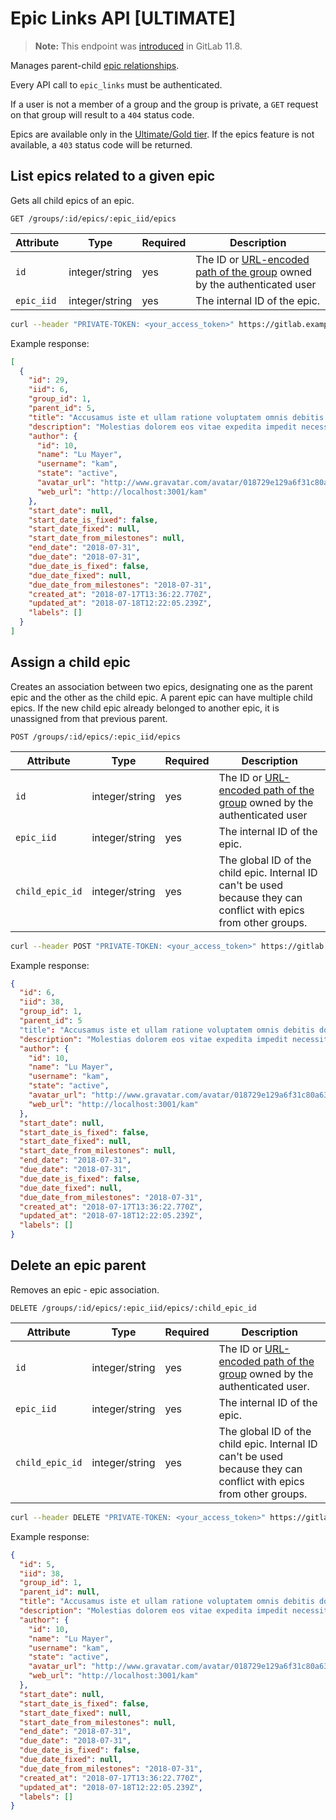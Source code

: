 # Epic Links API **[ULTIMATE]**

>**Note:**
> This endpoint was [introduced](https://gitlab.com/gitlab-org/gitlab-ee/merge_requests/9188) in GitLab 11.8.

Manages parent-child [epic relationships](../user/group/epics/index.md#multi-level-child-epics).

Every API call to `epic_links` must be authenticated.

If a user is not a member of a group and the group is private, a `GET` request on that group will result to a `404` status code.

Epics are available only in the [Ultimate/Gold tier](https://about.gitlab.com/pricing/). If the epics feature is not available, a `403` status code will be returned.

## List epics related to a given epic
Gets all child epics of an epic.

```
GET /groups/:id/epics/:epic_iid/epics
```

| Attribute  | Type           | Required | Description                                                                                                   |
| ---------- | -------------- | -------- | ------------------------------------------------------------------------------------------------------------- |
| `id`       | integer/string | yes      | The ID or [URL-encoded path of the group](README.md#namespaced-path-encoding) owned by the authenticated user |
| `epic_iid` | integer/string | yes      | The internal ID  of the epic.                                                                                 |

```bash
curl --header "PRIVATE-TOKEN: <your_access_token>" https://gitlab.example.com/api/v4/groups/1/epics/5/epics/
```

Example response:

```json
[
  {
    "id": 29,
    "iid": 6,
    "group_id": 1,
    "parent_id": 5,
    "title": "Accusamus iste et ullam ratione voluptatem omnis debitis dolor est.",
    "description": "Molestias dolorem eos vitae expedita impedit necessitatibus quo voluptatum.",
    "author": {
      "id": 10,
      "name": "Lu Mayer",
      "username": "kam",
      "state": "active",
      "avatar_url": "http://www.gravatar.com/avatar/018729e129a6f31c80a6327a30196823?s=80&d=identicon",
      "web_url": "http://localhost:3001/kam"
    },
    "start_date": null,
    "start_date_is_fixed": false,
    "start_date_fixed": null,
    "start_date_from_milestones": null,
    "end_date": "2018-07-31",
    "due_date": "2018-07-31",
    "due_date_is_fixed": false,
    "due_date_fixed": null,
    "due_date_from_milestones": "2018-07-31",
    "created_at": "2018-07-17T13:36:22.770Z",
    "updated_at": "2018-07-18T12:22:05.239Z",
    "labels": []
  }
]
```

## Assign a child epic

Creates an association between two epics, designating one as the parent epic and the other as the child epic. A parent epic can have multiple child epics. If the new child epic already belonged to another epic, it is unassigned from that previous parent.

```
POST /groups/:id/epics/:epic_iid/epics
```

| Attribute       | Type           | Required | Description                                                                                                        |
| --------------- | -------------- | -------- | ------------------------------------------------------------------------------------------------------------------ |
| `id`            | integer/string | yes      | The ID or [URL-encoded path of the group](README.md#namespaced-path-encoding) owned by the authenticated user      |
| `epic_iid`      | integer/string | yes      | The internal ID  of the epic.                                                                                      |
| `child_epic_id` | integer/string | yes      | The global ID of the child epic. Internal ID can't be used because they can conflict with epics from other groups. |

```bash
curl --header POST "PRIVATE-TOKEN: <your_access_token>" https://gitlab.example.com/api/v4/groups/1/epics/5/epics/6
```

Example response:

```json
{
  "id": 6,
  "iid": 38,
  "group_id": 1,
  "parent_id": 5
  "title": "Accusamus iste et ullam ratione voluptatem omnis debitis dolor est.",
  "description": "Molestias dolorem eos vitae expedita impedit necessitatibus quo voluptatum.",
  "author": {
    "id": 10,
    "name": "Lu Mayer",
    "username": "kam",
    "state": "active",
    "avatar_url": "http://www.gravatar.com/avatar/018729e129a6f31c80a6327a30196823?s=80&d=identicon",
    "web_url": "http://localhost:3001/kam"
  },
  "start_date": null,
  "start_date_is_fixed": false,
  "start_date_fixed": null,
  "start_date_from_milestones": null,
  "end_date": "2018-07-31",
  "due_date": "2018-07-31",
  "due_date_is_fixed": false,
  "due_date_fixed": null,
  "due_date_from_milestones": "2018-07-31",
  "created_at": "2018-07-17T13:36:22.770Z",
  "updated_at": "2018-07-18T12:22:05.239Z",
  "labels": []
}
```

## Delete an epic parent

Removes an epic - epic association.

```
DELETE /groups/:id/epics/:epic_iid/epics/:child_epic_id
```

| Attribute       | Type           | Required | Description                                                                                                        |
| --------------- | -------------- | -------- | ------------------------------------------------------------------------------------------------------------------ |
| `id`            | integer/string | yes      | The ID or [URL-encoded path of the group](README.md#namespaced-path-encoding) owned by the authenticated user.     |
| `epic_iid`      | integer/string | yes      | The internal ID  of the epic.                                                                                      |
| `child_epic_id` | integer/string | yes      | The global ID of the child epic. Internal ID can't be used because they can conflict with epics from other groups. |

```bash
curl --header DELETE "PRIVATE-TOKEN: <your_access_token>" https://gitlab.example.com/api/v4/groups/1/epics/4/epics/5
```

Example response:

```json
{
  "id": 5,
  "iid": 38,
  "group_id": 1,
  "parent_id": null,
  "title": "Accusamus iste et ullam ratione voluptatem omnis debitis dolor est.",
  "description": "Molestias dolorem eos vitae expedita impedit necessitatibus quo voluptatum.",
  "author": {
    "id": 10,
    "name": "Lu Mayer",
    "username": "kam",
    "state": "active",
    "avatar_url": "http://www.gravatar.com/avatar/018729e129a6f31c80a6327a30196823?s=80&d=identicon",
    "web_url": "http://localhost:3001/kam"
  },
  "start_date": null,
  "start_date_is_fixed": false,
  "start_date_fixed": null,
  "start_date_from_milestones": null,
  "end_date": "2018-07-31",
  "due_date": "2018-07-31",
  "due_date_is_fixed": false,
  "due_date_fixed": null,
  "due_date_from_milestones": "2018-07-31",
  "created_at": "2018-07-17T13:36:22.770Z",
  "updated_at": "2018-07-18T12:22:05.239Z",
  "labels": []
}
```
